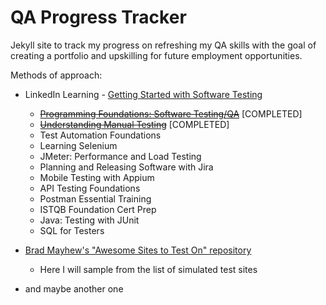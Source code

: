 # QA Progress Tracker

Jekyll site to track my progress on refreshing my QA skills with the goal of creating a portfolio and upskilling for future employment opportunities.

Methods of approach:
* LinkedIn Learning - [Getting Started with Software Testing](https://www.linkedin.com/learning/paths/getting-started-with-software-testing)
  - [~~Programming Foundations: Software Testing/QA~~](https://www.linkedin.com/learning/programming-foundations-software-testing-qa?contextUrn=urn%3Ali%3AlyndaLearningPath%3A57f7e27c3dd559e018dfe994&u=95229105) [COMPLETED]
  - [~~Understanding Manual Testing~~](https://www.linkedin.com/learning/understanding-manual-testing?contextUrn=urn%3Ali%3AlyndaLearningPath%3A57f7e27c3dd559e018dfe994&u=95229105) [COMPLETED]
  - Test Automation Foundations
  - Learning Selenium
  - JMeter: Performance and Load Testing
  - Planning and Releasing Software with Jira
  - Mobile Testing with Appium
  - API Testing Foundations
  - Postman Essential Training
  - ISTQB Foundation Cert Prep
  - Java: Testing with JUnit
  - SQL for Testers
  
* [Brad Mayhew's "Awesome Sites to Test On" repository](https://github.com/BMayhew/awesome-sites-to-test-on?tab=readme-ov-file)
  - Here I will sample from the list of simulated test sites

* and maybe another one
